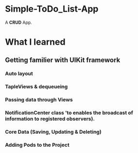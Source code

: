 # Simple-ToDo_List-App
A **CRUD** App.

# What I learned 
## Getting familier with UIKit framework
### Auto layout
### TapleViews & dequeueing
### Passing data through Views
### NotificationCenter class 'to enables the broadcast of information to registered observers).
### Core Data (Saving, Updating & Deleting)
### Adding Pods to the Project 



